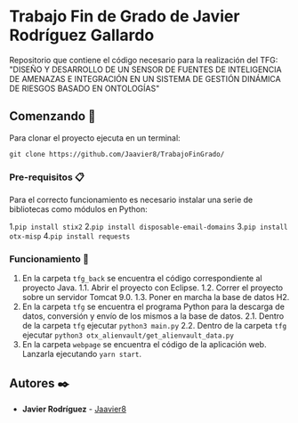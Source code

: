 # Trabajo Fin de Grado de Javier Rodríguez Gallardo

Repositorio que contiene el código necesario para la realización del TFG: "DISEÑO Y DESARROLLO DE UN SENSOR DE FUENTES DE INTELIGENCIA DE AMENAZAS E INTEGRACIÓN EN UN SISTEMA DE GESTIÓN DINÁMICA DE RIESGOS BASADO EN ONTOLOGÍAS"

## Comenzando 🚀

Para clonar el proyecto ejecuta en un terminal:

`git clone https://github.com/Jaavier8/TrabajoFinGrado/`

### Pre-requisitos 📋

Para el correcto funcionamiento es necesario instalar una serie de bibliotecas como módulos en Python:

1.`pip install stix2`
2.`pip install disposable-email-domains`
3.`pip install otx-misp`
4.`pip install requests`

### Funcionamiento 🔧

1. En la carpeta `tfg_back` se encuentra el código correspondiente al proyecto Java.
  1.1. Abrir el proyecto con Eclipse.
  1.2. Correr el proyecto sobre un servidor Tomcat 9.0.
  1.3. Poner en marcha la base de datos H2.
2. En la carpeta `tfg` se encuentra el programa Python para la descarga de datos, conversión y envío de los mismos a la base de datos.
  2.1. Dentro de la carpeta `tfg` ejecutar `python3 main.py`
  2.2. Dentro de la carpeta `tfg` ejecutar `python3 otx_alienvault/get_alienvault_data.py`
3. En la carpeta `webpage` se encuentra el código de la aplicación web. Lanzarla ejecutando `yarn start`.

## Autores ✒️

* **Javier Rodríguez** - [Jaavier8](https://github.com/Jaavier8)

